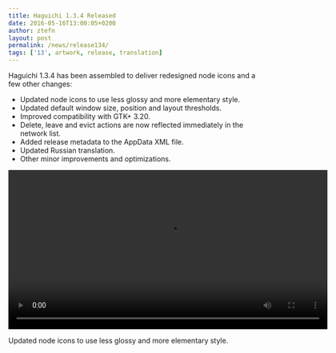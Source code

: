 ```yaml
---
title: Haguichi 1.3.4 Released
date: 2016-05-16T13:00:05+0200
author: ztefn
layout: post
permalink: /news/release134/
tags: ['13', artwork, release, translation]
---
```

Haguichi 1.3.4 has been assembled to deliver redesigned node icons and a few other changes:

  * Updated node icons to use less glossy and more elementary style.
  * Updated default window size, position and layout thresholds.
  * Improved compatibility with GTK+ 3.20.
  * Delete, leave and evict actions are now reflected immediately in the network list.
  * Added release metadata to the AppData XML file.
  * Updated Russian translation.
  * Other minor improvements and optimizations.

<div class="caption center-text">
  <video autoplay="autoplay" loop="loop" width="638">
   <source src="/resources/134-node-icons-comparison.mp4" type="video/mp4" />
  </video>
  <p class="caption-text">Updated node icons to use less glossy and more elementary style.</p>
</div>
